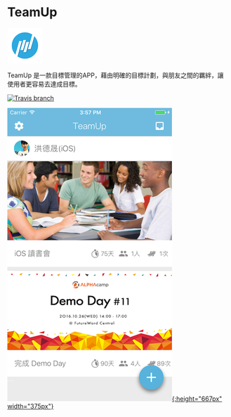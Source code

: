 # TeamUp

![](https://github.com/dan12411/TeamUp/blob/master/logo-1%403x_80.png)

TeamUp 是一款目標管理的APP，藉由明確的目標計劃，與朋友之間的羈絆，讓使用者更容易去達成目標。

[![Travis branch](https://img.shields.io/travis/rust-lang/rust/master.svg)]()


[![](https://github.com/dan12411/TeamUp/blob/master/Simulator%20Screen%20Shot%202016%E5%B9%B411%E6%9C%8830%E6%97%A5%20%E4%B8%8B%E5%8D%883.57.55.png){:height="667px" width="375px"}](https://youtu.be/_mDoVwiCKOg)

